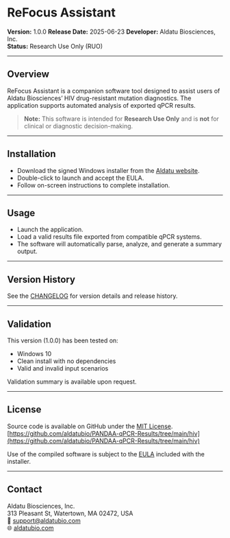 # ReFocus Assistant

**Version:** 1.0.0
**Release Date:** 2025-06-23
**Developer:** Aldatu Biosciences, Inc.  
**Status:** Research Use Only (RUO)

---

## Overview

ReFocus Assistant is a companion software tool designed to assist users of Aldatu Biosciences’ HIV drug-resistant mutation diagnostics. The application supports automated analysis of exported qPCR results.

> **Note:** This software is intended for **Research Use Only** and is **not** for clinical or diagnostic decision-making.

---

## Installation

- Download the signed Windows installer from the [Aldatu website](https://aldatubio.com).
- Double-click to launch and accept the EULA.
- Follow on-screen instructions to complete installation.

---

## Usage

- Launch the application.
- Load a valid results file exported from compatible qPCR systems.
- The software will automatically parse, analyze, and generate a summary output.

---

## Version History

See the [CHANGELOG](./CHANGELOG.md) for version details and release history.

---

## Validation

This version (1.0.0) has been tested on:
- Windows 10
- Clean install with no dependencies
- Valid and invalid input scenarios

Validation summary is available upon request.

---

## License

Source code is available on GitHub under the [MIT License](https://github.com/aldatubio/PANDAA-qPCR-Results/blob/main/LICENSE.txt).
[https://github.com/aldatubio/PANDAA-qPCR-Results/tree/main/hiv](https://github.com/aldatubio/PANDAA-qPCR-Results/tree/main/hiv)

Use of the compiled software is subject to the [EULA](./EULA.txt) included with the installer.

---

## Contact

Aldatu Biosciences, Inc.  
313 Pleasant St, Watertown, MA 02472, USA  
📧 support@aldatubio.com  
🌐 [aldatubio.com](https://aldatubio.com)